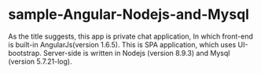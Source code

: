 # sample-Angular-Nodejs-and-Mysql
As the title suggests, this app is private chat application, In which front-end is built-in AngularJs(version 1.6.5). This is SPA application, which uses UI-bootstrap. Server-side is written in Nodejs (version 8.9.3) and Mysql (version 5.7.21-log).
